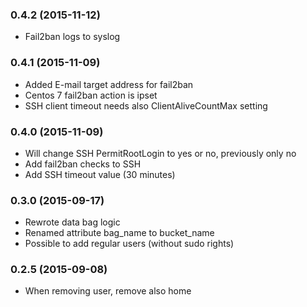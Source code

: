 ### 0.4.2 (2015-11-12)
- Fail2ban logs to syslog

### 0.4.1 (2015-11-09)
- Added E-mail target address for fail2ban
- Centos 7 fail2ban action is ipset
- SSH client timeout needs also ClientAliveCountMax setting

### 0.4.0 (2015-11-09)
- Will change SSH PermitRootLogin to yes or no, previously only no
- Add fail2ban checks to SSH
- Add SSH timeout value (30 minutes)

### 0.3.0 (2015-09-17)

- Rewrote data bag logic
- Renamed attribute bag_name to bucket_name
- Possible to add regular users (without sudo rights)

### 0.2.5 (2015-09-08)

- When removing user, remove also home
